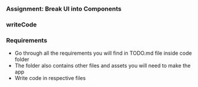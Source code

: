 ### Assignment: Break UI into Components

### writeCode

### Requirements

 - Go through all the requirements you will find in TODO.md file inside code folder
 - The folder also contains other files and assets you will need to make the app
 - Write code in respective files